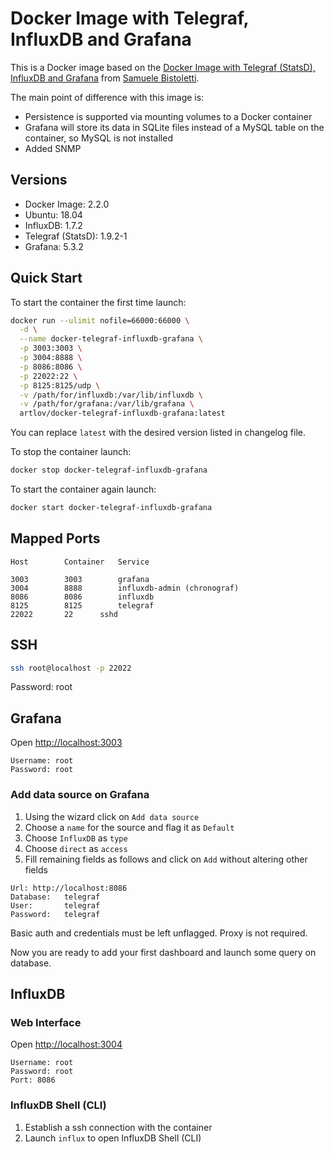 # Docker Image with Telegraf, InfluxDB and Grafana
This is a Docker image based on the [Docker Image with Telegraf (StatsD), InfluxDB and Grafana](https://github.com/samuelebistoletti/docker-statsd-influxdb-grafana) from [Samuele Bistoletti](https://github.com/samuelebistoletti).

The main point of difference with this image is:

* Persistence is supported via mounting volumes to a Docker container
* Grafana will store its data in SQLite files instead of a MySQL table on the container, so MySQL is not installed
* Added SNMP 

## Versions

* Docker Image:      2.2.0
* Ubuntu:            18.04
* InfluxDB:          1.7.2
* Telegraf (StatsD): 1.9.2-1
* Grafana:           5.3.2

## Quick Start

To start the container the first time launch:

```sh
docker run --ulimit nofile=66000:66000 \
  -d \
  --name docker-telegraf-influxdb-grafana \
  -p 3003:3003 \
  -p 3004:8888 \
  -p 8086:8086 \
  -p 22022:22 \
  -p 8125:8125/udp \
  -v /path/for/influxdb:/var/lib/influxdb \
  -v /path/for/grafana:/var/lib/grafana \
  artlov/docker-telegraf-influxdb-grafana:latest
```

You can replace `latest` with the desired version listed in changelog file.

To stop the container launch:

```sh
docker stop docker-telegraf-influxdb-grafana
```

To start the container again launch:

```sh
docker start docker-telegraf-influxdb-grafana
```

## Mapped Ports

```
Host		Container	Service

3003		3003		grafana
3004		8888		influxdb-admin (chronograf)
8086		8086		influxdb
8125		8125		telegraf
22022		22		sshd
```
## SSH

```sh
ssh root@localhost -p 22022
```
Password: root

## Grafana

Open <http://localhost:3003>

```
Username: root
Password: root
```

### Add data source on Grafana

1. Using the wizard click on `Add data source`
2. Choose a `name` for the source and flag it as `Default`
3. Choose `InfluxDB` as `type`
4. Choose `direct` as `access`
5. Fill remaining fields as follows and click on `Add` without altering other fields

```
Url: http://localhost:8086
Database:	telegraf
User:		telegraf
Password:	telegraf
```

Basic auth and credentials must be left unflagged. Proxy is not required.

Now you are ready to add your first dashboard and launch some query on database.

## InfluxDB

### Web Interface

Open <http://localhost:3004>

```
Username: root
Password: root
Port: 8086
```

### InfluxDB Shell (CLI)

1. Establish a ssh connection with the container
2. Launch `influx` to open InfluxDB Shell (CLI)
